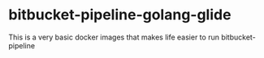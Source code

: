# bitbucket-pipeline-golang-glide

This is a very basic docker images that makes life easier to run bitbucket-pipeline
